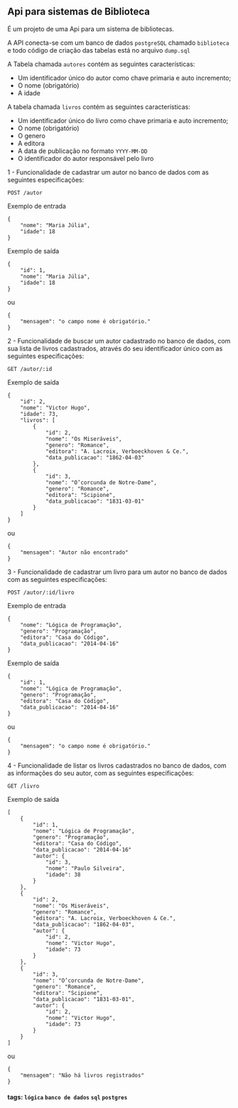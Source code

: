 ## Api para sistemas de Biblioteca

É um projeto de uma Api para um sistema de bibliotecas. 

A API conecta-se com um banco de dados `postgreSQL` chamado `biblioteca` e todo código de criação das tabelas está no arquivo `dump.sql`

A Tabela chamada `autores` contém as seguintes características:

- Um identificador único do autor como chave primaria e auto incremento;
- O nome (obrigatório)
- A idade

A tabela chamada `livros` contém as seguintes características:

- Um identificador único do livro como chave primaria e auto incremento;
- O nome (obrigatório)
- O genero
- A editora
- A data de publicação no formato `YYYY-MM-DD`
- O identificador do autor responsável pelo livro

1 - Funcionalidade de cadastrar um autor no banco de dados com as seguintes especificações:

`POST /autor`

Exemplo de entrada

```
{
    "nome": "Maria Júlia",
    "idade": 18
}
```

Exemplo de saída

```
{
    "id": 1,
    "nome": "Maria Júlia",
    "idade": 18
}
```

ou

```
{
    "mensagem": "o campo nome é obrigatório."
}
```

2 - Funcionalidade de buscar um autor cadastrado no banco de dados, com sua lista de livros cadastrados, através do seu identificador único com as seguintes especificações:

`GET /autor/:id`

Exemplo de saída

```
{
    "id": 2,
    "nome": "Victor Hugo",
    "idade": 73,
    "livros": [
        {
            "id": 2,
            "nome": "Os Miseráveis",
            "genero": "Romance",
            "editora": "A. Lacroix, Verboeckhoven & Ce.",
            "data_publicacao": "1862-04-03"
        },
        {
            "id": 3,
            "nome": "O’corcunda de Notre-Dame",
            "genero": "Romance",
            "editora": "Scipione",
            "data_publicacao": "1831-03-01"
        }
    ]
}
```

ou

```
{
    "mensagem": "Autor não encontrado"
}
```

3 - Funcionalidade de cadastrar um livro para um autor no banco de dados com as seguintes especificações:

`POST /autor/:id/livro`

Exemplo de entrada

```
{
	"nome": "Lógica de Programação",
	"genero": "Programação",
	"editora": "Casa do Código",
	"data_publicacao": "2014-04-16"
}
```

Exemplo de saída

```
{
	"id": 1,
	"nome": "Lógica de Programação",
	"genero": "Programação",
	"editora": "Casa do Código",
	"data_publicacao": "2014-04-16"
}
```

ou

```
{
    "mensagem": "o campo nome é obrigatório."
}
```

4 - Funcionalidade de listar os livros cadastrados no banco de dados, com as informações do seu autor, com as seguintes especificações:

`GET /livro`

Exemplo de saída

```
[
    {
        "id": 1,
        "nome": "Lógica de Programação",
        "genero": "Programação",
        "editora": "Casa do Código",
        "data_publicacao": "2014-04-16"
        "autor": {
            "id": 3,
            "nome": "Paulo Silveira",
            "idade": 38
        }
    },
    {
        "id": 2,
        "nome": "Os Miseráveis",
        "genero": "Romance",
        "editora": "A. Lacroix, Verboeckhoven & Ce.",
        "data_publicacao": "1862-04-03",
        "autor": {
            "id": 2,
            "nome": "Victor Hugo",
            "idade": 73
        }
    },
    {
        "id": 3,
        "nome": "O’corcunda de Notre-Dame",
        "genero": "Romance",
        "editora": "Scipione",
        "data_publicacao": "1831-03-01",
        "autor": {
            "id": 2,
            "nome": "Victor Hugo",
            "idade": 73
        }
    }
]
```

ou

```
{
    "mensagem": "Não há livros registrados"
}
```

#### tags: `lógica` `banco de dados` `sql` `postgres`
